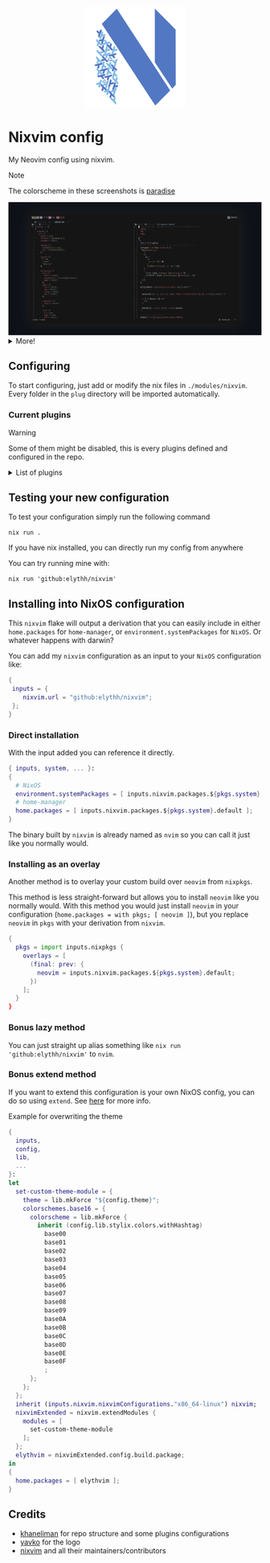 <div align="center">
    <img src="assets/neovim-flake-logo-work.svg" alt="neovim-flake Logo"  width="200">
</div>

# Nixvim config

My Neovim config using nixvim.

> [!NOTE]  
> The colorscheme in these screenshots is [paradise](https://github.com/paradise-theme/paradise)

<img src="assets/1.png" alt="nvim">

<details>
    <summary>More!</summary>
    <img src="assets/4.png" alt="nvim">
    <img src="assets/2.png" alt="nvim">
    <img src="assets/3.png" alt="nvim">
</details>

## Configuring

To start configuring, just add or modify the nix files in `./modules/nixvim`.
Every folder in the `plug` directory will be imported automatically.

### Current plugins

> [!WARNING]
> Some of them might be disabled, this is every plugins defined and configured in the repo.

<details>
    <summary>List of plugins</summary>

- **[colorscheme/](../modules/nixvim/plug/colorscheme):** Theme configuration. Current one is [paradise](https://github.com/paradise-theme/paradise)
- completion
  - **[avante](../modules/nixvim/plug/avante/default.nix):** Cursor AI at home
  - **[copilot-cmp](../modules/nixvim/plug/copilot-cmp/default.nix):** Completion support for GitHub copilot
  - **[lspkind](../modules/nixvim/plug/lspkind/default.nix):** vscode-like pictograms for neovim lsp completion items
  - **[nvim-cmp](../modules/nixvim/plug/cmp/default.nix):** Completion plugin for nvim + emoji support
  - **[schemastore.nvim](../modules/nixvim/plug/schemastore/default.nix):** Schemastore integration
- git
  - **[gitlinker](../modules/nixvim/plug/gitlinker/default.nix):** Generate shareable file permalinks
  - **[gitblame](../modules/nixvim/plug/gitblame/default.nix):** inline git blame
  - **[gitsigns](../modules/nixvim/plug/gitsigns/default.nix):** Git integration for buffers (replaced by mini.diff + gitblame)
- lsp
  - **[conform](../modules/nixvim/plug/conform/default.nix):** Formatter plugin
  - **[lint](../modules/nixvim/plug/lint/default.nix):** Configure linting using LSP.
  - **[lsp](../modules/nixvim/plug/lsp/default.nix):** LSP configs
  - **[lspsaga](../modules/nixvim/plug/lspsaga/default.nix):** Cool LSP features
  - **[none-ls](../modules/nixvim/plug/none-ls/default.nix):** null-ls replacement. Use nvim as LSP
  - **[trouble](../modules/nixvim/plug/trouble/default.nix):** Pretty interface for working with LSP
- **[snacks](../modules/nixvim/plug/snacks)**
  - set of utilities
- snippet
  - **[luasnip](../modules/nixvim/plug/luasnip/default.nix):** Snippet engine in lua
- statusline
  - **[lualine](../modules/nixvim/plug/lualine/default.nix):** Status line for neovim
- treesitter
  - **[treesitter-context](../modules/nixvim/plug/treesitter-context/default.nix):** Show code context
  - **[treesitter-textobjects](../modules/nixvim/plug/treesitter-textobjects/default.nix):** Allow cool text manipulation thanks to TS
  - **[treesitter](../modules/nixvim/plug/treesitter/default.nix):** Parser generator tool to build a syntax tree of the current buffer
- ui
  - **[bufferline](../modules/nixvim/plug/bufferline/default.nix):** VSCode like line for buffers -> replaced by mini.tabline
  - **[dressing](../modules/nixvim/plug/dressing/default.nix):** Better vim ui interfaces
  - **[fzf-lua](../modules/nixvim/plug/fzf-lua/default.nix):** fzf-lua is my new best friend
  - **[noice](../modules/nixvim/plug/noice/default.nix):** Better nvim UI
  - **[nvim-notify](../modules/nixvim/plug/nvim-notify/default.nix):** Notification manager
  - **[smart-splits](../modules/nixvim/plug/smart-splits/default.nix):** Better split management
  - **[telescope](../modules/nixvim/plug/telescope/default.nix):** Best plugin ever ? Nevermind
- utils
  - **[comment](../modules/nixvim/plug/comment/default.nix):** Quickly toggle comments
  - **[comment-box](../modules/nixvim/plug/comment-box/default.nix):** Comments utilities
  - **[markview](../modules/nixvim/plug/markview/default.nix):** Yet another markdown previewer for neovim
  - **[mini](../modules/nixvim/plug/mini/default.nix):** Cool neovim utilities, currently using ai, notify, surround, diff, tabline, trailspace, icons, indentscope and pairs
  - **[obsidian](../modules/nixvim/plug/obsidian/default.nix):** Obsidian integration for nvim
  - **[spectre](../modules/nixvim/plug/spectre/default.nix):** Search and replace
  - **[typr](../modules/nixvim/plug/typr/default.nix):** Typing practice
  - **[ufo](../modules/nixvim/plug/ufo/default.nix):** Folding plugin
  - **[undotree](../modules/nixvim/plug/undotree/default.nix):** Undo history visualizer

</details>

## Testing your new configuration

To test your configuration simply run the following command

```
nix run .
```

If you have nix installed, you can directly run my config from anywhere

You can try running mine with:

```shell
nix run 'github:elythh/nixvim'
```

## Installing into NixOS configuration

This `nixvim` flake will output a derivation that you can easily include
in either `home.packages` for `home-manager`, or
`environment.systemPackages` for `NixOS`. Or whatever happens with darwin?

You can add my `nixvim` configuration as an input to your `NixOS` configuration like:

```nix
{
 inputs = {
    nixvim.url = "github:elythh/nixvim";
 };
}
```

### Direct installation

With the input added you can reference it directly.

```nix
{ inputs, system, ... }:
{
  # NixOS
  environment.systemPackages = [ inputs.nixvim.packages.${pkgs.system}.default ];
  # home-manager
  home.packages = [ inputs.nixvim.packages.${pkgs.system}.default ];
}
```

The binary built by `nixvim` is already named as `nvim` so you can call it just
like you normally would.

### Installing as an overlay

Another method is to overlay your custom build over `neovim` from `nixpkgs`.

This method is less straight-forward but allows you to install `neovim` like
you normally would. With this method you would just install `neovim` in your
configuration (`home.packages = with pkgs; [ neovim ]`), but you replace
`neovim` in `pkgs` with your derivation from `nixvim`.

```nix
{
  pkgs = import inputs.nixpkgs {
    overlays = [
      (final: prev: {
        neovim = inputs.nixvim.packages.${pkgs.system}.default;
      })
    ];
  }
}
```

### Bonus lazy method

You can just straight up alias something like `nix run
'github:elythh/nixvim'` to `nvim`.

### Bonus extend method

If you want to extend this configuration is your own NixOS config, you can do so using `extend`. See [here](https://nix-community.github.io/nixvim/modules/standalone.html) for more info.

Example for overwriting the theme

```nix
{
  inputs,
  config,
  lib,
  ...
}:
let
  set-custom-theme-module = {
    theme = lib.mkForce "${config.theme}";
    colorschemes.base16 = {
      colorscheme = lib.mkForce {
        inherit (config.lib.stylix.colors.withHashtag)
          base00
          base01
          base02
          base03
          base04
          base05
          base06
          base07
          base08
          base09
          base0A
          base0B
          base0C
          base0D
          base0E
          base0F
          ;
      };
    };
  };
  inherit (inputs.nixvim.nixvimConfigurations."x86_64-linux") nixvim;
  nixvimExtended = nixvim.extendModules {
    modules = [
      set-custom-theme-module
    ];
  };
  elythvim = nixvimExtended.config.build.package;
in
{
  home.packages = [ elythvim ];
}
```

## Credits

- [khaneliman](https://github.com/khaneliman) for repo structure and some plugins configurations
- [yavko](https://github.com/yavko) for the logo
- [nixvim](https://github.com/nix-community/nixvim) and all their maintainers/contributors
